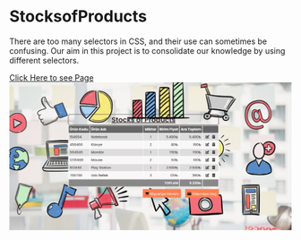 # StocksofProducts
There are too many selectors in CSS, and their use can sometimes be confusing. Our aim in this project is to consolidate our knowledge by using different selectors.

[Click Here to see Page](https://muazv.github.io/StocksofProducts/)
![](https://github.com/MuazV/StocksofProducts/blob/master/img/Preview.jpg)
